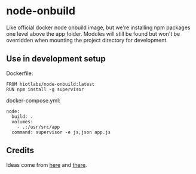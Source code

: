 # node-onbuild

Like official docker node onbuild image, but we're installing
npm packages one level above the app folder. Modules will still
be found but won't be overridden when mounting the project
directory for development.

## Use in development setup
Dockerfile:

```
FROM hiotlabs/node-onbuild:latest
RUN npm install -g supervisor
```

docker-compose.yml:

```
node:
  build: .
  volumes:
    - .:/usr/src/app
  command: supervisor -e js,json app.js
```

## Credits
Ideas come from [here](http://www.grahamgilchrist.com/blog/2015/05/13/node-packages-docker-and-node-onbuild-container) and [there](https://github.com/b00giZm/docker-compose-nodejs-examples).
